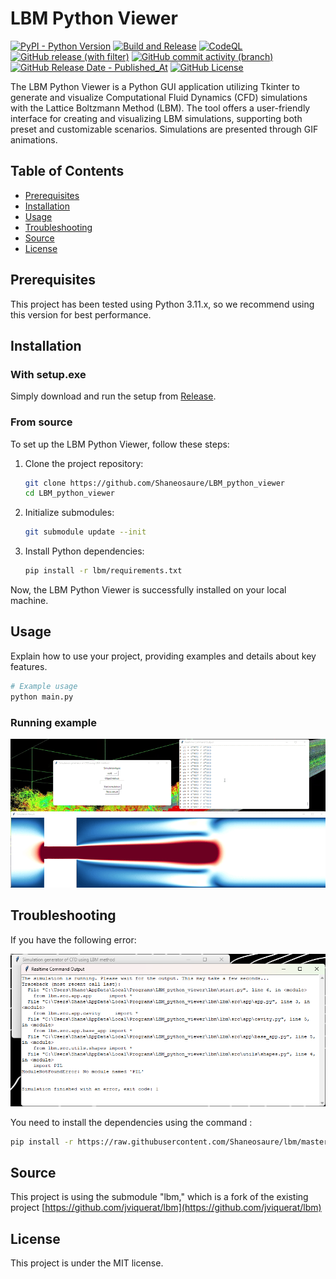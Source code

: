 # LBM Python Viewer
[![PyPI - Python Version](https://img.shields.io/pypi/pyversions/numba)](#prerequisites)
[![Build and Release](https://github.com/Shaneosaure/LBM_python_viewer/actions/workflows/Build%20and%20Release.yml/badge.svg)](https://github.com/Shaneosaure/LBM_python_viewer/actions/workflows/Build%20and%20Release.yml) 
[![CodeQL](https://github.com/Shaneosaure/LBM_python_viewer/actions/workflows/github-code-scanning/codeql/badge.svg)](https://github.com/Shaneosaure/LBM_python_viewer/actions/workflows/github-code-scanning/codeql) 
[![GitHub release (with filter)](https://img.shields.io/github/v/release/Shaneosaure/LBM_python_viewer)](https://github.com/Shaneosaure/LBM_python_viewer/releases/latest)
[![GitHub commit activity (branch)](https://img.shields.io/github/commit-activity/w/Shaneosaure/LBM_python_viewer)](https://github.com/Shaneosaure/LBM_python_viewer/commits/main)
[![GitHub Release Date - Published_At](https://img.shields.io/github/release-date/Shaneosaure/LBM_python_viewer)](https://github.com/Shaneosaure/LBM_python_viewer/releases/latest)
[![GitHub License](https://img.shields.io/github/license/Shaneosaure/LBM_python_viewer)](https://github.com/Shaneosaure/LBM_python_viewer/blob/main/LICENSE.txt)

The LBM Python Viewer is a Python GUI application utilizing Tkinter to generate and visualize Computational Fluid Dynamics (CFD) simulations with the Lattice Boltzmann Method (LBM). The tool offers a user-friendly interface for creating and visualizing LBM simulations, supporting both preset and customizable scenarios. Simulations are presented through GIF animations.

## Table of Contents

- [Prerequisites](#prerequisites)
- [Installation](#installation)
- [Usage](#usage)
- [Troubleshooting](#troubleshooting)
- [Source](#source)
- [License](#license)

## Prerequisites

This project has been tested using Python 3.11.x, so we recommend using this version for best performance.

## Installation

### With setup.exe

Simply download and run the setup from [Release](https://github.com/Shaneosaure/LBM_python_viewer/releases/latest).

### From source

To set up the LBM Python Viewer, follow these steps:

1. Clone the project repository:

   ```bash
   git clone https://github.com/Shaneosaure/LBM_python_viewer
   cd LBM_python_viewer
   ```

2. Initialize submodules:

   ```bash
   git submodule update --init
   ```

3. Install Python dependencies:

   ```bash
   pip install -r lbm/requirements.txt
   ```

Now, the LBM Python Viewer is successfully installed on your local machine.

## Usage

Explain how to use your project, providing examples and details about key features.

```bash
# Example usage
python main.py
```

### Running example
<p align="center">
  <img alt="" src="./Demo/demo.gif">
</p>

## Troubleshooting

If you have the following error: 
<p align="center">
  <img alt="" src="./Images/error.png">
</p>

You need to install the dependencies using the command :
```bash
pip install -r https://raw.githubusercontent.com/Shaneosaure/lbm/master/requirements.txt
```

## Source

This project is using the submodule "lbm," which is a fork of the existing project [https://github.com/jviquerat/lbm](https://github.com/jviquerat/lbm)

## License

This project is under the MIT license.
